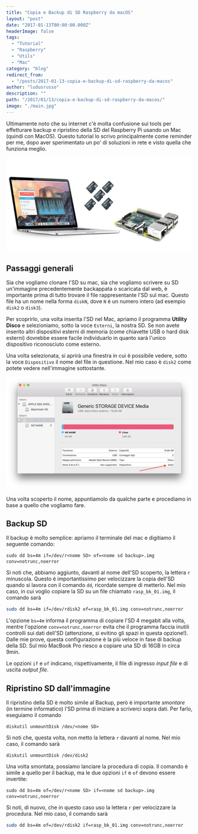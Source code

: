 ```yaml
---
title: "Copia e Backup di SD Raspberry da macOS"
layout: "post"
date: "2017-01-13T00:00:00.000Z"
headerImage: false
tags:
  - "Tutorial"
  - "Raspberry"
  - "Utils"
  - "Mac"
category: "blog"
redirect_from:
  - "/posts/2017-01-13-copia-e-backup-di-sd-raspberry-da-macos"
author: "ludusrusso"
description: ""
path: "/2017/01/13/copia-e-backup-di-sd-raspberry-da-macos/"
image: "./main.jpg"
---
```


Ultimamente noto che su internet c'è molta confusione sui tools per effetturare backup e ripristino della SD del Raspberry Pi usando un Mac (quindi con MacOS). Questo tutorial lo scrivo principalmente come reminder per me, dopo aver sperimentato un po' di soluzioni in rete e visto quella che funziona meglio.

![Copiare SD Mac Index](./main.jpg)

## Passaggi generali

Sia che vogliamo clonare l'SD su mac, sia che vogliamo scrivere su SD un'immagine precedentemente backappata o scaricata dal web, è importante prima di tutto trovare il file rappresentante l'SD sul mac. Questo file ha un nome nella forma `diskN`, dove `N` è un numero intero (ad esempio `disk2` o `disk3`).

Per scoprirlo, una volta inserita l'SD nel Mac, apriamo il programma **Utility Disco** e selezioniamo, sotto la voce `Esterni`, la nostra SD. Se non avete inserito altri dispositivi esterni di memoria (come chiavette USB o hard disk esterni) dovrebbe essere facile individuarlo in quanto sarà l'unico dispositivo riconosciuto come esterno.

Una volta selezionata, si aprirà una finestra in cui è possibile vedere, sotto la voce `Dispositivo` il nome del file in questione. Nel mio caso è `disk2` come potete vedere nell'immagine sottostante.

![Utiliti disco SD nome](./diskutil.png)

Una volta scoperto il nome, appuntiamolo da qualche parte e procediamo in base a quello che vogliamo fare.

## Backup SD

Il backup è molto semplice: apriamo il terminale del mac e digitiamo il seguente comando:

```
sudo dd bs=4m if=/dev/r<nome SD> of=<nome sd backup>.img conv=notrunc,noerror
```

Si noti che, abbiamo aggiunto, davanti al nome dell'SD scoperto, la lettera `r` minuscola. Questo è importantissimo per velocizzare la copia dell'SD quando si lavora con il comando `dd`, ricordate sempre di metterlo. Nel mio caso, in cui voglio copiare la SD su un file chiamato `rasp_bk_01.img`, il comando sarà

```bash
sudo dd bs=4m if=/dev/rdisk2 of=rasp_bk_01.img conv=notrunc,noerror
```

L'opzione `bs=4m` informa il programma di copiare l'SD 4 megabit alla volta, mentre l'opzione `conv=notrunc,noerror` evita che il programma faccia inutili controlli sui dati dell'SD (attenzione, si evitino gli spazi in questa opzione!).
Dalle mie prove, questa configurazione è la più veloce in fase di backup della SD. Sul mio MacBook Pro riesco a copiare una SD di 16GB in circa 9min.

Le opzioni `if` e `of` indicano, rispettivamente, il file di ingresso _input file_ e di uscita _output file_.

## Ripristino SD dall'immagine

Il ripristino della SD è molto simile al Backup, però è importante _smontare_ (in termine informatico) l'SD prima di iniziare a scriverci sopra dati. Per farlo, eseguiamo il comando

```
diskutil unmountDisk /dev/<nome SD>
```

Si noti che, questa volta, non metto la lettera `r` davanti al nome. Nel mio caso, il comando sarà

```
diskutil unmountDisk /dev/disk2
```

Una volta smontata, possiamo lanciare la procedura di copia. Il comando è simile a quello per il backup, ma le due opzioni `if` e `of` devono essere invertite:

```
sudo dd bs=4m of=/dev/r<nome SD> if=<nome sd backup>.img conv=notrunc,noerror
```

Si noti, di nuovo, che in questo caso uso la lettera `r` per velocizzare la procedura. Nel mio caso, il comando sarà

```bash
sudo dd bs=4m of=/dev/rdisk2 if=rasp_bk_01.img conv=notrunc,noerror
```

